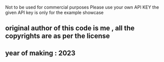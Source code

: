 Not to be used for commercial purposes
Please use your own API KEY 
the given API key is only for the example showcase

## original author of this code is me , all the copyrights are as per the license 
## year of making : 2023
